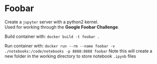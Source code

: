 # Foobar
Create a `jupyter` server with a python2 kernel.  
Used for working through the **Google Foobar Challenge**.

Build container with:
`docker build -t foobar .`

Run container with:
`docker run --rm --name foobar -v ./notebooks:/code/notebooks -p 8888:8888 foobar`
Note this will create a new folder in the working directory
to store notebook `.ipynb` files
